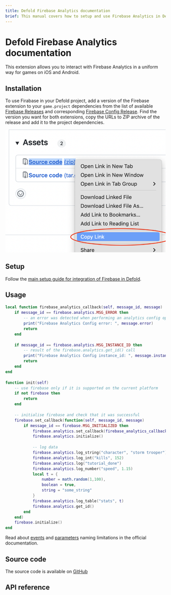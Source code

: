 ```yaml
---
title: Defold Firebase Analytics documentation
brief: This manual covers how to setup and use Firebase Analytics in Defold.
---
```


# Defold Firebase Analytics documentation

This extension allows you to interact with Firebase Analytics in a uniform way for games on iOS and Android.


## Installation
To use Firabase in your Defold project, add a version of the Firebase extension to your `game.project` dependencies from the list of available [Firebase Releases](https://github.com/defold/extension-firebase/releases) and corresponding [Firebase Config Release](https://github.com/defold/extension-firebase-remoteconfig/releases).
Find the version you want for both extensions, copy the URLs to ZIP archive of the release and add it to the project dependencies.

![](add-dependency.png)


## Setup
Follow the [main setup guide for integration of Firebase in Defold](https://www.defold.com/extension-firebase).


## Usage

```lua
local function firebase_analytics_callback(self, message_id, message)
    if message_id == firebase.analytics.MSG_ERROR then
        -- an error was detected when performing an analytics config operation
        print("Firebase Analytics Config error: ", message.error)
        return
    end

    if message_id == firebase.analytics.MSG_INSTANCE_ID then
        -- result of the firebase.analytics.get_id() call
        print("Firebase Analytics Config instance_id: ", message.instance_id)
        return
    end
end

function init(self)
    -- use firebase only if it is supported on the current platform
    if not firebase then
        return
    end

    -- initialise firebase and check that it was successful
    firebase.set_callback(function(self, message_id, message)
        if message_id == firebase.MSG_INITIALIZED then
            firebase.analytics.set_callback(firebase_analytics_callback)
            firebase.analytics.initialize()

            -- log data
            firebase.analytics.log_string("character", "storm trooper")
            firebase.analytics.log_int("kills", 152)
            firebase.analytics.log("tutorial_done")
            firebase.analytics.log_number("speed", 1.15)
            local t = {
                number = math.random(1,100),
                boolean = true,
                string = "some_string"
            }
            firebase.analytics.log_table("stats", t)
            firebase.analytics.get_id()
        end
    end)
    firebase.initialize()
end
```

Read about [events](https://firebase.google.com/docs/reference/android/com/google/firebase/analytics/FirebaseAnalytics.Event) and [parameters](https://firebase.google.com/docs/reference/android/com/google/firebase/analytics/FirebaseAnalytics.Param) naming limitations in the official documentation.

## Source code

The source code is available on [GitHub](https://github.com/defold/extension-firebase-analytics)


## API reference
